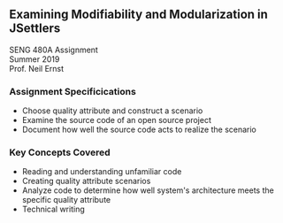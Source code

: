 ## Examining Modifiability and Modularization in JSettlers

SENG 480A Assignment <br />
Summer 2019 <br />
Prof. Neil Ernst

### Assignment Specificications

- Choose quality attribute and construct a scenario
- Examine the source code of an open source project 
- Document how well the source code acts to realize the scenario

### Key Concepts Covered

- Reading and understanding unfamiliar code 
- Creating quality attribute scenarios
- Analyze code to determine how well system's architecture meets the specific quality attribute
- Technical writing 
